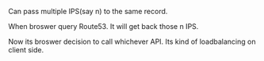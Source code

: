 Can pass multiple IPS(say n) to the same record.

When broswer query Route53. It will get back those n IPS.

Now its broswer decision to call whichever API. Its kind of loadbalancing on client side.
